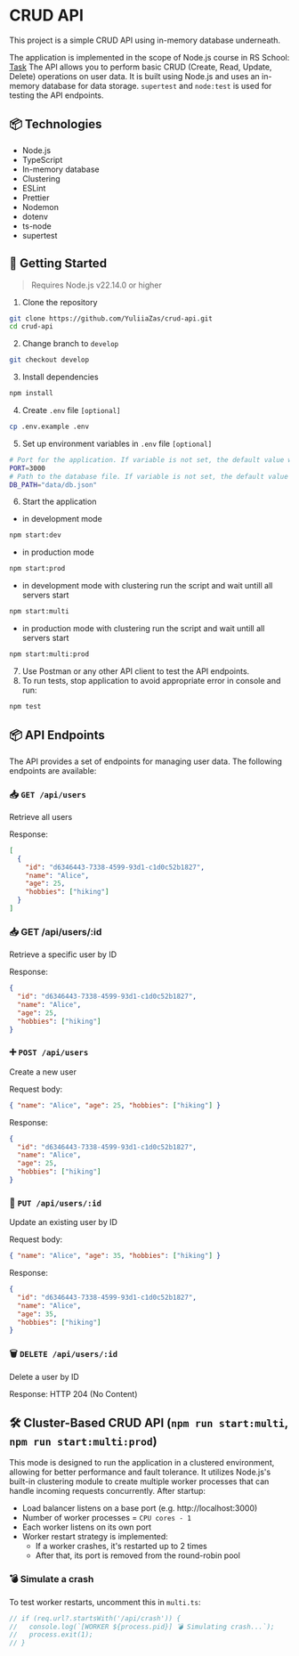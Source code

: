 # CRUD API

This project is a simple CRUD API using in-memory database underneath.

The application is implemented in the scope of Node.js course in RS School: [Task](https://github.com/AlreadyBored/nodejs-assignments/blob/main/assignments/crud-api/assignment.md)
The API allows you to perform basic CRUD (Create, Read, Update, Delete) operations on user data. It is built using Node.js and uses an in-memory database for data storage.
`supertest` and `node:test` is used for testing the API endpoints.

## 📦 Technologies

- Node.js
- TypeScript
- In-memory database
- Clustering
- ESLint
- Prettier
- Nodemon
- dotenv
- ts-node
- supertest

## 🚀 Getting Started

> Requires Node.js v22.14.0 or higher

1. Clone the repository

```bash
git clone https://github.com/YuliiaZas/crud-api.git
cd crud-api
```

2. Change branch to `develop`

```bash
git checkout develop
```

3. Install dependencies

```bash
npm install
```

4. Create `.env` file `[optional]`

```bash
cp .env.example .env
```

5. Set up environment variables in `.env` file `[optional]`

```bash
# Port for the application. If variable is not set, the default value will be used.
PORT=3000
# Path to the database file. If variable is not set, the default value will be used.
DB_PATH="data/db.json"
```

6. Start the application

- in development mode

```bash
npm start:dev
```

- in production mode

```bash
npm start:prod
```

- in development mode with clustering run the script and wait untill all servers start

```bash
npm start:multi
```

- in production mode with clustering run the script and wait untill all servers start

```bash
npm start:multi:prod
```

7. Use Postman or any other API client to test the API endpoints.
8. To run tests, stop application to avoid appropriate error in console and run:

```bash
npm test
```

## 📦 API Endpoints

The API provides a set of endpoints for managing user data. The following endpoints are available:

### 📥 `GET /api/users`

Retrieve all users

Response:

```json
[
  {
    "id": "d6346443-7338-4599-93d1-c1d0c52b1827",
    "name": "Alice",
    "age": 25,
    "hobbies": ["hiking"]
  }
]
```

### 📥 GET /api/users/:id

Retrieve a specific user by ID

Response:

```json
{
  "id": "d6346443-7338-4599-93d1-c1d0c52b1827",
  "name": "Alice",
  "age": 25,
  "hobbies": ["hiking"]
}
```

### ➕ `POST /api/users`

Create a new user

Request body:

```json
{ "name": "Alice", "age": 25, "hobbies": ["hiking"] }
```

Response:

```json
{
  "id": "d6346443-7338-4599-93d1-c1d0c52b1827",
  "name": "Alice",
  "age": 25,
  "hobbies": ["hiking"]
}
```

### 🔄 `PUT /api/users/:id`

Update an existing user by ID

Request body:

```json
{ "name": "Alice", "age": 35, "hobbies": ["hiking"] }
```

Response:

```json
{
  "id": "d6346443-7338-4599-93d1-c1d0c52b1827",
  "name": "Alice",
  "age": 35,
  "hobbies": ["hiking"]
}
```

### 🗑️ `DELETE /api/users/:id`

Delete a user by ID

Response: HTTP 204 (No Content)

## 🛠 Cluster-Based CRUD API (`npm run start:multi`, `npm run start:multi:prod`)

This mode is designed to run the application in a clustered environment, allowing for better performance and fault tolerance. It utilizes Node.js's built-in clustering module to create multiple worker processes that can handle incoming requests concurrently.
After startup:

- Load balancer listens on a base port (e.g. http://localhost:3000)
- Number of worker processes = `CPU cores - 1`
- Each worker listens on its own port
- Worker restart strategy is implemented:
  - If a worker crashes, it's restarted up to 2 times
  - After that, its port is removed from the round-robin pool

### 💣 Simulate a crash

To test worker restarts, uncomment this in `multi.ts`:

```typescript
// if (req.url?.startsWith('/api/crash')) {
//   console.log(`[WORKER ${process.pid}] 💣 Simulating crash...`);
//   process.exit(1);
// }
```
